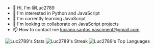 - 👋 Hi, I'm @Luc2789
- 👀 I'm interested in Python and JavaScript
- 🌱 I'm currently learning JavaScript
- 💞️ I'm looking to collaborate on JavaScript projects
- 📫 How to contact me luciano.santos.nasciment@gmail.com

![Luc2789's Stats](https://github-readme-stats.vercel.app/api?username=Luc2789&theme=radical&show_icons=true&hide_border=false&count_private=true)
![Luc2789's Streak](https://github-readme-streak-stats.herokuapp.com/?user=Luc2789&theme=radical&hide_border=false)
![Luc2789's Top Languages](https://github-readme-stats.vercel.app/api/top-langs/?username=Luc2789&theme=radical&show_icons=true&hide_border=false&layout=compact)

